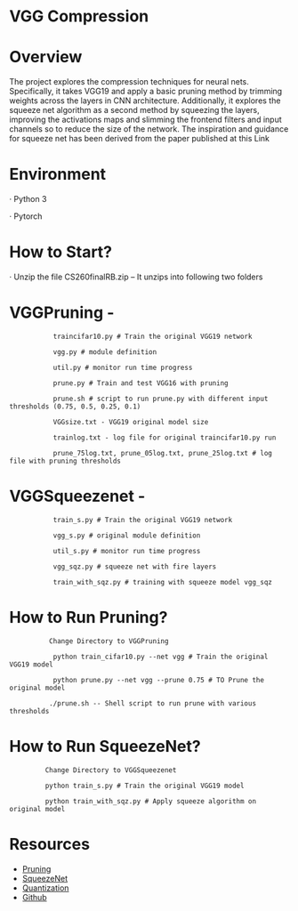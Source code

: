 
# VGG Compression

# Overview
The project explores the compression techniques for neural nets. Specifically, it takes VGG19 and apply a basic pruning method by trimming weights across the layers in CNN architecture. Additionally, it explores the squeeze net algorithm as a second method by squeezing the layers, improving the activations maps and slimming the frontend filters and input channels so to reduce the size of the network. The inspiration and guidance for squeeze net has been derived from the paper published at this Link  

# Environment
·       Python 3

·       Pytorch

 

 

# How to Start?
·       Unzip the file CS260finalRB.zip – It unzips into following two folders

 

# VGGPruning -

               traincifar10.py # Train the original VGG19 network

               vgg.py # module definition

               util.py # monitor run time progress

               prune.py # Train and test VGG16 with pruning

               prune.sh # script to run prune.py with different input thresholds (0.75, 0.5, 0.25, 0.1)

               VGGsize.txt - VGG19 original model size

               trainlog.txt - log file for original traincifar10.py run

               prune_75log.txt, prune_05log.txt, prune_25log.txt # log file with pruning thresholds

# VGGSqueezenet -

               train_s.py # Train the original VGG19 network

               vgg_s.py # original module definition

               util_s.py # monitor run time progress

               vgg_sqz.py # squeeze net with fire layers

               train_with_sqz.py # training with squeeze model vgg_sqz

# How to Run Pruning?
           

              Change Directory to VGGPruning

               python train_cifar10.py --net vgg # Train the original VGG19 model

               python prune.py --net vgg --prune 0.75 # TO Prune the original model

              ./prune.sh -- Shell script to run prune with various thresholds

    

 

# How to Run SqueezeNet?
             Change Directory to VGGSqueezenet

             python train_s.py # Train the original VGG19 model

             python train_with_sqz.py # Apply squeeze algorithm on original model
      
# Resources

  * [Pruning](https://pytorch.org/tutorials/intermediate/pruning_tutorial.html)
  * [SqueezeNet](https://arxiv.org/abs/1602.07360)
  * [Quantization](https://pytorch.org/docs/stable/quantization.html)
  * [Github](https://github.com/kentaroy47/Deep-Compression.Pytorch)
             
